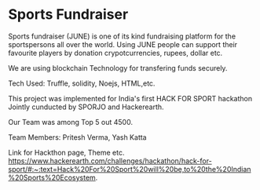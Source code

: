 # Sports Fundraiser
Sports fundraiser (JUNE) is one of its kind fundraising platform for the sportspersons all over the world.
Using JUNE people can support their favourite players by donation crypotcurrencies, rupees, dollar etc. 

We are using blockchain Technology for transfering funds securely.

Tech Used: Truffle, solidity, Noejs, HTML,etc.

This project was implemented for India's first HACK FOR SPORT hackathon Jointly cunducted by SPORJO and Hackerearth.

Our Team was among Top 5 out 4500. 

Team Members: 
Pritesh Verma, Yash Katta


Link for Hackthon page, Theme etc.
https://www.hackerearth.com/challenges/hackathon/hack-for-sport/#:~:text=Hack%20For%20Sport%20will%20be,to%20the%20Indian%20Sports%20Ecosystem.

